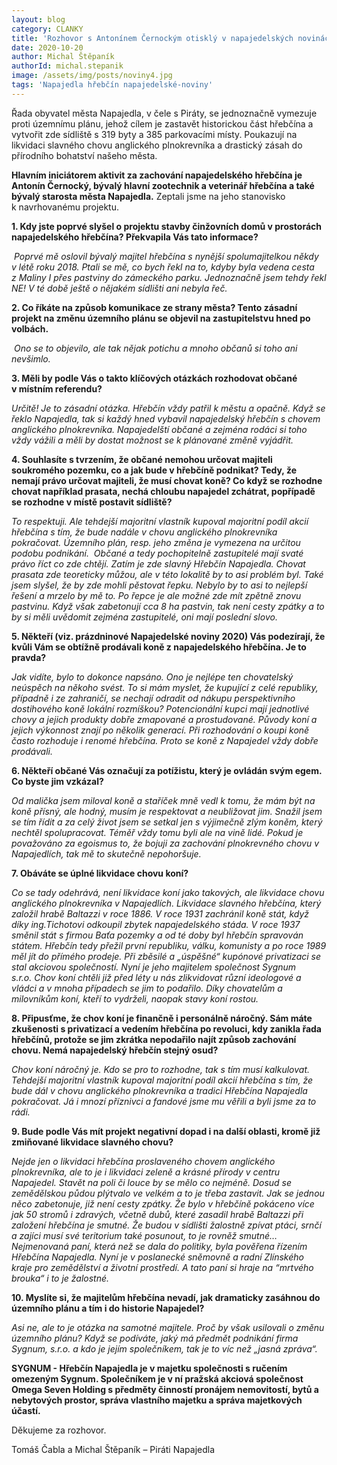 ```yaml
---
layout: blog
category: CLANKY
title: 'Rozhovor s Antonínem Černockým otisklý v napajedelských novinách - říjen 2020'
date: 2020-10-20
author: Michal Štěpaník
authorId: michal.stepanik
image: /assets/img/posts/noviny4.jpg  
tags: 'Napajedla hřebčín napajedelské-noviny'
---
```


Řada obyvatel města Napajedla, v čele s Piráty, se jednoznačně vymezuje proti územnímu
plánu, jehož cílem je zastavět historickou část hřebčína a vytvořit zde sídliště s 319 byty a 385
parkovacími místy. Poukazují na likvidaci slavného chovu anglického plnokrevníka a
drastický zásah do přírodního bohatství našeho města.
 
 
 
**Hlavním iniciátorem aktivit za zachování napajedelského hřebčína je Antonín Černocký,
bývalý hlavní zootechnik a veterinář hřebčína a také bývalý starosta města Napajedla.**
Zeptali jsme na jeho stanovisko k navrhovanému projektu.  
 
 
 
**1. Kdy jste poprvé slyšel o projektu stavby činžovních domů v prostorách
napajedelského hřebčína? Překvapila Vás tato informace?**
 
 
 *Poprvé mě oslovil bývalý majitel hřebčína s nynější spolumajitelkou někdy v létě roku 2018.
Ptali se mě, co bych řekl na to, kdyby byla vedena cesta z Maliny I přes pastviny do
zámeckého parku. Jednoznačně jsem tehdy řekl NE! V té době ještě o nějakém sídlišti ani
nebyla řeč.*  
 
 
**2. Co říkáte na způsob komunikace ze strany města? Tento zásadní projekt na
změnu územního plánu se objevil na zastupitelstvu hned po volbách.** 


 *Ono se to objevilo, ale tak nějak potichu a mnoho občanů si toho ani nevšimlo.*
 
 
**3. Měli by podle Vás o takto klíčových otázkách rozhodovat občané v místním
referendu?**


*Určitě! Je to zásadní otázka. Hřebčín vždy patřil k městu a opačně. Když se řeklo Napajedla,
tak si každý hned vybavil napajedelský hřebčín s chovem anglického plnokrevníka.
Napajedelští občané a zejména rodáci si toho vždy vážili a měli by dostat možnost se
k plánované změně vyjádřit.*  
 
 
**4. Souhlasíte s tvrzením, že občané nemohou určovat majiteli soukromého
pozemku, co a jak bude v hřebčíně podnikat? Tedy, že nemají právo určovat
majiteli, že musí chovat koně? Co když se rozhodne chovat například prasata,
nechá chloubu napajedel zchátrat, popřípadě se rozhodne v místě postavit
sídliště?**
 
 
*To respektuji. Ale tehdejší majoritní vlastník kupoval majoritní podíl akcií hřebčína s tím, že
bude nadále v chovu anglického plnokrevníka pokračovat. Územního plán, resp. jeho změna
je vymezena na určitou podobu podnikání.  Občané a tedy pochopitelně zastupitelé mají svaté
právo říct co zde chtějí. Zatím je zde slavný Hřebčín Napajedla. Chovat prasata zde teoreticky
můžou, ale v této lokalitě by to asi problém byl. Také jsem slyšel, že by zde mohli pěstovat
řepku. Nebylo by to asi to nejlepší řešení a mrzelo by mě to. Po řepce je ale možné zde mít
zpětně znovu pastvinu. Když však zabetonují cca 8 ha pastvin, tak není cesty zpátky a to by si
měli uvědomit zejména zastupitelé, oni mají poslední slovo.*  


**5. Někteří (viz. prázdninové Napajedelské noviny 2020) Vás podezírají, že kvůli
Vám se obtížně prodávali koně z napajedelského hřebčína. Je to pravda?**


*Jak vidíte, bylo to dokonce napsáno. Ono je nejlépe ten chovatelský neúspěch na někoho
svést. To si mám myslet, že kupující z celé republiky, případně i ze zahraničí, se nechají
odradit od nákupu perspektivního dostihového koně lokální rozmíškou? Potencionální kupci
mají jednotlivé chovy a jejich produkty dobře zmapované a prostudované. Původy koní a
jejich výkonnost znají po několik generací. Při rozhodování o koupi koně často rozhoduje i
renomé hřebčína. Proto se koně z Napajedel vždy dobře prodávali.*
 
 
**6. Někteří občané Vás označují za potížistu, který je ovládán svým egem. Co byste
jim vzkázal?**


*Od malička jsem miloval koně a staříček mně vedl k tomu, že mám být na koně přísný,
ale hodný, musím je respektovat a neubližovat jim. Snažil jsem se tím řídit a za celý život
jsem se setkal jen s výjimečně zlým koněm, který nechtěl spolupracovat. Téměř vždy tomu
byli ale na vině lidé. Pokud je považováno za egoismus to, že bojuji za zachování
plnokrevného chovu v Napajedlích, tak mě to skutečně nepohoršuje.*
 
 
**7. Obáváte se úplné likvidace chovu koní?**
 
 
*Co se tady odehrává, není likvidace koní jako takových, ale likvidace chovu anglického
plnokrevníka v Napajedlích. Likvidace slavného hřebčína, který založil hrabě Baltazzi v roce 1886. V roce 1931 zachránil koně stát, když díky ing.Tichotovi odkoupil zbytek
napajedelského stáda. V roce 1937 směnil stát s firmou Baťa pozemky a od té doby byl
hřebčín spravován státem. Hřebčín tedy přežil první republiku, válku, komunisty a po roce
1989 měl jít do přímého prodeje. Při zběsilé a „úspěšné“ kupónové privatizaci se stal
akciovou společností. Nyní je jeho majitelem společnost Sygnum s.r.o. Chov koní chtěli již
před léty u nás zlikvidovat různí ideologové a vládci a v mnoha případech se jim to podařilo.
Díky chovatelům a milovníkům koní, kteří to vydrželi, naopak stavy koní rostou.* 
   
   
  
**8. Připusťme, že chov koní je finančně i personálně náročný. Sám máte
zkušenosti s privatizací a vedením hřebčína po revoluci, kdy zanikla řada
hřebčínů, protože se jim zkrátka nepodařilo najít způsob zachování chovu.
Nemá napajedelský hřebčín stejný osud?**


*Chov koní náročný je. Kdo se pro to rozhodne, tak s tím musí kalkulovat. Tehdejší majoritní
vlastník kupoval majoritní podíl akcií hřebčína s tím, že bude dál v chovu anglického
plnokrevníka a tradici Hřebčína Napajedla pokračovat. Já i mnozí příznivci a fandové jsme
mu věřili a byli jsme za to rádi.*   
 
 
**9. Bude podle Vás mít projekt negativní dopad i na další oblasti, kromě již
zmiňované likvidace slavného chovu?**


*Nejde jen o likvidaci hřebčína proslaveného chovem anglického plnokrevníka, ale to je i
likvidaci zeleně a krásné přírody v centru Napajedel. Stavět na poli či louce by se mělo co
nejméně. Dosud se zemědělskou půdou plýtvalo ve velkém a to je třeba zastavit. Jak se
jednou něco zabetonuje, již není cesty zpátky. Že bylo v hřebčíně pokáceno více jak 50
stromů i zdravých, včetně dubů, které zasadil hrabě Baltazzi při založení hřebčína je smutné.
Že budou v sídlišti žalostně zpívat ptáci, srnčí a zajíci musí své teritorium také posunout, to je
rovněž smutné… Nejmenovaná paní, která než se dala do politiky, byla pověřena řízením
Hřebčína Napajedla. Nyní je v poslanecké sněmovně a radní Zlínského kraje pro zemědělství
a životní prostředí. A tato paní si hraje na “mrtvého brouka“ i to je žalostné.*
 
 
**10. Myslíte si, že majitelům hřebčína nevadí, jak dramaticky zasáhnou do
územního plánu a tím i do historie Napajedel?**


*Asi ne, ale to je otázka na samotné majitele. Proč by však usilovali o změnu územního plánu?
Když se podíváte, jaký má předmět podnikání firma Sygnum, s.r.o. a kdo je jejím
společníkem, tak je to víc než „jasná zpráva“.*


**SYGNUM - Hřebčín Napajedla je v majetku společnosti s ručením omezeným Sygnum.
Společníkem je v ní pražská akciová společnost Omega Seven Holding s předměty činností
pronájem nemovitostí, bytů a nebytových prostor, správa vlastního majetku a správa
majetkových účastí.**


Děkujeme za rozhovor.

Tomáš Čabla a Michal Štěpaník – Piráti Napajedla
